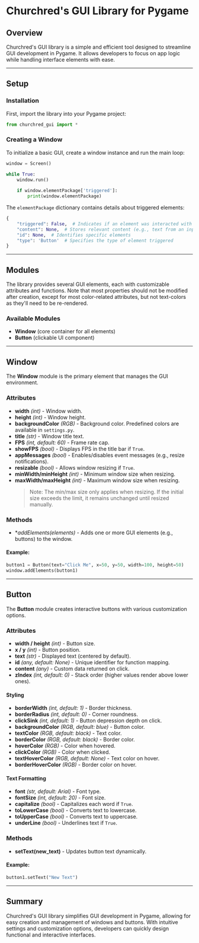# Churchred's GUI Library for Pygame

## Overview

Churchred's GUI library is a simple and efficient tool designed to streamline GUI development in Pygame. It allows developers to focus on app logic while handling interface elements with ease.

---

## Setup

### Installation

First, import the library into your Pygame project:

```python
from churchred_gui import *
```

### Creating a Window

To initialize a basic GUI, create a window instance and run the main loop:

```python
window = Screen()

while True:
    window.run()
    
    if window.elementPackage['triggered']:
        print(window.elementPackage)
```

The `elementPackage` dictionary contains details about triggered elements:

```python
{
    "triggered": False,  # Indicates if an element was interacted with
    "content": None,  # Stores relevant content (e.g., text from an input field)
    "id": None,  # Identifies specific elements
    "type": 'Button'  # Specifies the type of element triggered
}
```

---

## Modules

The library provides several GUI elements, each with customizable attributes and functions. Note that most properties should not be modified after creation, except for most color-related attributes, but not text-colors as they'll need to be re-rendered.

### Available Modules

- **Window** (core container for all elements)
- **Button** (clickable UI component)

---

## Window

The **Window** module is the primary element that manages the GUI environment.

### Attributes

- **width** *(int)* - Window width.
- **height** *(int)* - Window height.
- **backgroundColor** *(RGB)* - Background color. Predefined colors are available in `settings.py`.
- **title** *(str)* - Window title text.
- **FPS** *(int, default: 60)* - Frame rate cap.
- **showFPS** *(bool)* - Displays FPS in the title bar if `True`.
- **appMessages** *(bool)* - Enables/disables event messages (e.g., resize notifications).
- **resizable** *(bool)* - Allows window resizing if `True`.
- **minWidth/minHeight** *(int)* - Minimum window size when resizing.
- **maxWidth/maxHeight** *(int)* - Maximum window size when resizing.
  > Note: The min/max size only applies when resizing. If the initial size exceeds the limit, it remains unchanged until resized manually.

### Methods

- **addElements(*elements)** - Adds one or more GUI elements (e.g., buttons) to the window.

#### Example:
```python
button1 = Button(text="Click Me", x=50, y=50, width=100, height=50)
window.addElements(button1)
```

---

## Button

The **Button** module creates interactive buttons with various customization options.

### Attributes

- **width / height** *(int)* - Button size.
- **x / y** *(int)* - Button position.
- **text** *(str)* - Displayed text (centered by default).
- **id** *(any, default: None)* - Unique identifier for function mapping.
- **content** *(any)* - Custom data returned on click.
- **zIndex** *(int, default: 0)* - Stack order (higher values render above lower ones).

#### Styling

- **borderWidth** *(int, default: 1)* - Border thickness.
- **borderRadius** *(int, default: 0)* - Corner roundness.
- **clickSink** *(int, default: 1)* - Button depression depth on click.
- **backgroundColor** *(RGB, default: blue)* - Button color.
- **textColor** *(RGB, default: black)* - Text color.
- **borderColor** *(RGB, default: black)* - Border color.
- **hoverColor** *(RGB)* - Color when hovered.
- **clickColor** *(RGB)* - Color when clicked.
- **textHoverColor** *(RGB, default: None)* - Text color on hover.
- **borderHoverColor** *(RGB)* - Border color on hover.

#### Text Formatting

- **font** *(str, default: Arial)* - Font type.
- **fontSize** *(int, default: 20)* - Font size.
- **capitalize** *(bool)* - Capitalizes each word if `True`.
- **toLowerCase** *(bool)* - Converts text to lowercase.
- **toUpperCase** *(bool)* - Converts text to uppercase.
- **underLine** *(bool)* - Underlines text if `True`.

### Methods

- **setText(new_text)** - Updates button text dynamically.

#### Example:
```python
button1.setText("New Text")
```

---

## Summary

Churchred's GUI library simplifies GUI development in Pygame, allowing for easy creation and management of windows and buttons. With intuitive settings and customization options, developers can quickly design functional and interactive interfaces.

